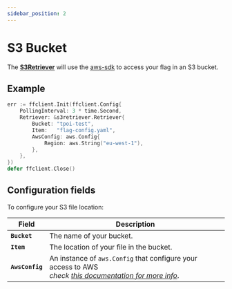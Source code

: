 ```yaml
---
sidebar_position: 2
---
```


# S3 Bucket
The [**S3Retriever**](https://pkg.go.dev/github.com/thomaspoignant/go-feature-flag/retriever/s3retriever/#Retriever) will use the [aws-sdk](https://github.com/aws/aws-sdk-go) to access your flag in an S3 bucket.

## Example
```go linenums="1"
err := ffclient.Init(ffclient.Config{
    PollingInterval: 3 * time.Second,
    Retriever: &s3retriever.Retriever{
        Bucket: "tpoi-test",
        Item:   "flag-config.yaml",
        AwsConfig: aws.Config{
            Region: aws.String("eu-west-1"),
        },
    },
})
defer ffclient.Close()
```

## Configuration fields
To configure your S3 file location:

| Field           | Description                                                                                                                                                                                    |
|-----------------|------------------------------------------------------------------------------------------------------------------------------------------------------------------------------------------------|
| **`Bucket`**    | The name of your bucket.                                                                                                                                                                       |
| **`Item`**      | The location of your file in the bucket.                                                                                                                                                       |
| **`AwsConfig`** | An instance of `aws.Config` that configure your access to AWS <br/>*check [this documentation for more info](https://docs.aws.amazon.com/sdk-for-go/v1/developer-guide/configuring-sdk.html)*. |
